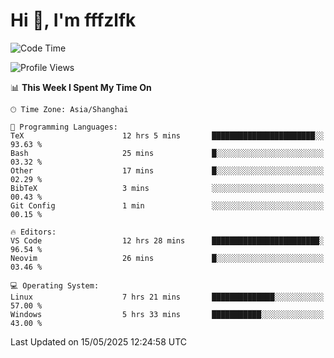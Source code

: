 # Hi 👋, I'm fffzlfk

<!--START_SECTION:waka-->
![Code Time](http://img.shields.io/badge/Code%20Time-1%2C307%20hrs%2014%20mins-blue)

![Profile Views](http://img.shields.io/badge/Profile%20Views-0-blue)

📊 **This Week I Spent My Time On** 

```text
🕑︎ Time Zone: Asia/Shanghai

💬 Programming Languages: 
TeX                      12 hrs 5 mins       ███████████████████████░░   93.63 % 
Bash                     25 mins             █░░░░░░░░░░░░░░░░░░░░░░░░   03.32 % 
Other                    17 mins             █░░░░░░░░░░░░░░░░░░░░░░░░   02.29 % 
BibTeX                   3 mins              ░░░░░░░░░░░░░░░░░░░░░░░░░   00.43 % 
Git Config               1 min               ░░░░░░░░░░░░░░░░░░░░░░░░░   00.15 % 

🔥 Editors: 
VS Code                  12 hrs 28 mins      ████████████████████████░   96.54 % 
Neovim                   26 mins             █░░░░░░░░░░░░░░░░░░░░░░░░   03.46 % 

💻 Operating System: 
Linux                    7 hrs 21 mins       ██████████████░░░░░░░░░░░   57.00 % 
Windows                  5 hrs 33 mins       ███████████░░░░░░░░░░░░░░   43.00 % 
```


 Last Updated on 15/05/2025 12:24:58 UTC
<!--END_SECTION:waka-->
